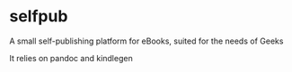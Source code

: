 selfpub
=======

A small self-publishing platform for eBooks, suited for the needs of Geeks

It relies on pandoc and kindlegen
